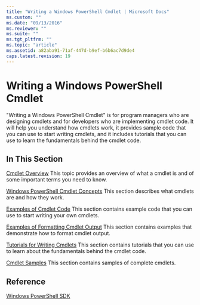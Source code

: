 ```yaml
---
title: "Writing a Windows PowerShell Cmdlet | Microsoft Docs"
ms.custom: ""
ms.date: "09/13/2016"
ms.reviewer: ""
ms.suite: ""
ms.tgt_pltfrm: ""
ms.topic: "article"
ms.assetid: a82aba91-71af-447d-b9ef-b6b6ac7d9de4
caps.latest.revision: 19
---
```

# Writing a Windows PowerShell Cmdlet

"Writing a Windows PowerShell Cmdlet" is for program managers who are designing cmdlets and for developers who are implementing cmdlet code. It will help you understand how cmdlets work, it provides sample code that you can use to start writing cmdlets, and it includes tutorials that you can use to learn the fundamentals behind the cmdlet code.

## In This Section

[Cmdlet Overview](./cmdlet-overview.md)
This topic provides an overview of what a cmdlet is and of some important terms you need to know.

[Windows PowerShell Cmdlet Concepts](./windows-powershell-cmdlet-concepts.md)
This section describes what cmdlets are and how they work.

[Examples of Cmdlet Code](./examples-of-cmdlet-code.md)
This section contains example code that you can use to start writing your own cmdlets.

[Examples of Formatting Cmdlet Output](https://msdn.microsoft.com/en-us/65829249-124d-47d0-9bf3-8e397dc55855)
This section contains examples that demonstrate how to format cmdlet output.

[Tutorials for Writing Cmdlets](./tutorials-for-writing-cmdlets.md)
This section contains tutorials that you can use to learn about the fundamentals behind the cmdlet code.

[Cmdlet Samples](./cmdlet-samples.md)
This section contains samples of complete cmdlets.

## Reference

[Windows PowerShell SDK](../windows-powershell-reference.md)
